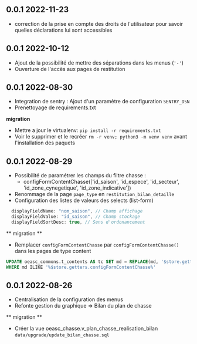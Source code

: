 ## 0.0.1 2022-11-23
* correction de la prise en compte des droits de l'utilisateur pour savoir quelles déclarations lui sont accessibles

## 0.0.1 2022-10-12
 * Ajout de la possibilité de mettre des séparations dans les menus (`'-'`)
 * Ouverture de l'accès aux pages de restitution
## 0.0.1 2022-08-30
 * Integration de sentry : Ajout d'un paramètre de configuration `SENTRY_DSN`
 * Prenettoyage de requirements.txt

**migration**
 * Mettre a jour le virtualenv: `pip install -r requirements.txt`
 * Voir le supprimer et le recréer `rm -r venv; python3 -m venv venv` avant l'installation des paquets

## 0.0.1 2022-08-29
 * Possibilité de paramétrer les champs du filtre chasse :
   * configFormContentChasse(['id_saison', 'id_espece', 'id_secteur', 'id_zone_cynegetique', 'id_zone_indicative'])
 * Renommage de la page `page_type` en `restitution_bilan_detaille`
 * Configuration des listes de valeurs des selects (list-form)

```js
  displayFieldName: "nom_saison", // Champ affichage
  displayFieldValue: "id_saison", // Champ stockage
  displayFieldSortDesc: true, // Sens d'ordonancement
```

** migration **
 * Remplacer `configFormContentChasse` par `configFormContentChasse()` dans les pages de type content

```sql
UPDATE oeasc_commons.t_contents AS tc SET md = REPLACE(md, '$store.getters.configFormContentChasse', '$store.getters.configFormContentChasse()')
WHERE md ILIKE '%$store.getters.configFormContentChasse%'
```

## 0.0.1 2022-08-26
 * Centralisation de la configuration des menus
 * Refonte gestion du graphique => Bilan du plan de chasse

** migration **
 * Créer la vue oeasc_chasse.v_plan_chasse_realisation_bilan `data/upgrade/update_bilan_chasse.sql`
